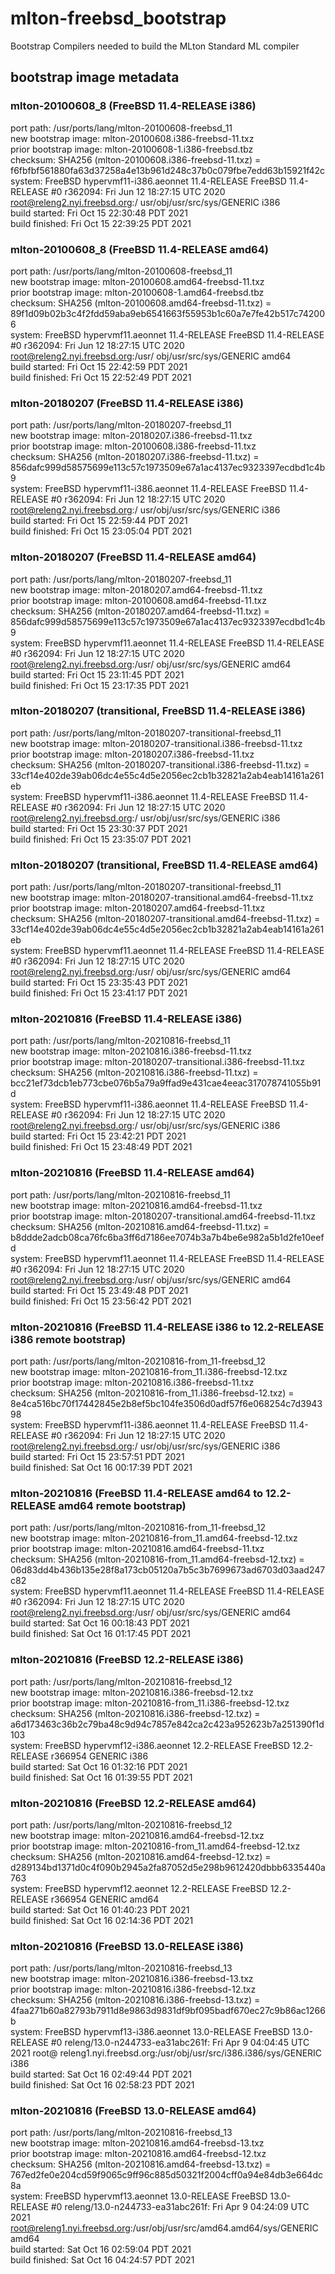 # mlton-freebsd_bootstrap
Bootstrap Compilers needed to build the MLton Standard ML compiler

## bootstrap image metadata

### mlton-20100608_8 (FreeBSD 11.4-RELEASE i386)
port path: /usr/ports/lang/mlton-20100608-freebsd_11\
new bootstrap image: mlton-20100608.i386-freebsd-11.txz\
prior bootstrap image: mlton-20100608-1.i386-freebsd.tbz\
checksum: SHA256 (mlton-20100608.i386-freebsd-11.txz) = f6fbfbf561880fa63d37258a4e13b961d248c37b0c079fbe7edd63b15921f42c\
system: FreeBSD hypervmf11-i386.aeonnet 11.4-RELEASE FreeBSD 11.4-RELEASE #0 r362094: Fri Jun 12 18:27:15 UTC 2020     root@releng2.nyi.freebsd.org:/  usr/obj/usr/src/sys/GENERIC  i386\
build started: Fri Oct 15 22:30:48 PDT 2021\
build finished: Fri Oct 15 22:39:25 PDT 2021

### mlton-20100608_8 (FreeBSD 11.4-RELEASE amd64)
port path: /usr/ports/lang/mlton-20100608-freebsd_11\
new bootstrap image: mlton-20100608.amd64-freebsd-11.txz\
prior bootstrap image: mlton-20100608-1.amd64-freebsd.tbz\
checksum: SHA256 (mlton-20100608.amd64-freebsd-11.txz) = 89f1d09b02b3c4f2fdd59aba9eb6541663f55953b1c60a7e7fe42b517c742006\
system: FreeBSD hypervmf11.aeonnet 11.4-RELEASE FreeBSD 11.4-RELEASE #0 r362094: Fri Jun 12 18:27:15 UTC 2020     root@releng2.nyi.freebsd.org:/usr/   obj/usr/src/sys/GENERIC  amd64\
build started: Fri Oct 15 22:42:59 PDT 2021\
build finished: Fri Oct 15 22:52:49 PDT 2021

### mlton-20180207 (FreeBSD 11.4-RELEASE i386)
port path: /usr/ports/lang/mlton-20180207-freebsd_11\
new bootstrap image: mlton-20180207.i386-freebsd-11.txz\
prior bootstrap image: mlton-20100608.i386-freebsd-11.txz\
checksum: SHA256 (mlton-20180207.i386-freebsd-11.txz) = 856dafc999d58575699e113c57c1973509e67a1ac4137ec9323397ecdbd1c4b9\
system: FreeBSD hypervmf11-i386.aeonnet 11.4-RELEASE FreeBSD 11.4-RELEASE #0 r362094: Fri Jun 12 18:27:15 UTC 2020     root@releng2.nyi.freebsd.org:/  usr/obj/usr/src/sys/GENERIC  i386\
build started: Fri Oct 15 22:59:44 PDT 2021\
build finished: Fri Oct 15 23:05:04 PDT 2021

### mlton-20180207 (FreeBSD 11.4-RELEASE amd64)
port path: /usr/ports/lang/mlton-20180207-freebsd_11\
new bootstrap image: mlton-20180207.amd64-freebsd-11.txz\
prior bootstrap image: mlton-20100608.amd64-freebsd-11.txz\
checksum: SHA256 (mlton-20180207.amd64-freebsd-11.txz) = 856dafc999d58575699e113c57c1973509e67a1ac4137ec9323397ecdbd1c4b9\
system: FreeBSD hypervmf11.aeonnet 11.4-RELEASE FreeBSD 11.4-RELEASE #0 r362094: Fri Jun 12 18:27:15 UTC 2020     root@releng2.nyi.freebsd.org:/usr/   obj/usr/src/sys/GENERIC  amd64\
build started: Fri Oct 15 23:11:45 PDT 2021\
build finished: Fri Oct 15 23:17:35 PDT 2021

### mlton-20180207 (transitional, FreeBSD 11.4-RELEASE i386)
port path: /usr/ports/lang/mlton-20180207-transitional-freebsd_11\
new bootstrap image: mlton-20180207-transitional.i386-freebsd-11.txz\
prior bootstrap image: mlton-20180207.i386-freebsd-11.txz\
checksum: SHA256 (mlton-20180207-transitional.i386-freebsd-11.txz) = 33cf14e402de39ab06dc4e55c4d5e2056ec2cb1b32821a2ab4eab14161a261eb\
system: FreeBSD hypervmf11-i386.aeonnet 11.4-RELEASE FreeBSD 11.4-RELEASE #0 r362094: Fri Jun 12 18:27:15 UTC 2020     root@releng2.nyi.freebsd.org:/  usr/obj/usr/src/sys/GENERIC  i386\
build started: Fri Oct 15 23:30:37 PDT 2021\
build finished: Fri Oct 15 23:35:07 PDT 2021

### mlton-20180207 (transitional, FreeBSD 11.4-RELEASE amd64)
port path: /usr/ports/lang/mlton-20180207-transitional-freebsd_11\
new bootstrap image: mlton-20180207-transitional.amd64-freebsd-11.txz\
prior bootstrap image: mlton-20180207.amd64-freebsd-11.txz\
checksum: SHA256 (mlton-20180207-transitional.amd64-freebsd-11.txz) = 33cf14e402de39ab06dc4e55c4d5e2056ec2cb1b32821a2ab4eab14161a261eb\
system: FreeBSD hypervmf11.aeonnet 11.4-RELEASE FreeBSD 11.4-RELEASE #0 r362094: Fri Jun 12 18:27:15 UTC 2020     root@releng2.nyi.freebsd.org:/usr/   obj/usr/src/sys/GENERIC  amd64\
build started: Fri Oct 15 23:35:43 PDT 2021\
build finished: Fri Oct 15 23:41:17 PDT 2021

### mlton-20210816 (FreeBSD 11.4-RELEASE i386)
port path: /usr/ports/lang/mlton-20210816-freebsd_11\
new bootstrap image: mlton-20210816.i386-freebsd-11.txz\
prior bootstrap image: mlton-20180207-transitional.i386-freebsd-11.txz\
checksum: SHA256 (mlton-20210816.i386-freebsd-11.txz) = bcc21ef73dcb1eb773cbe076b5a79a9ffad9e431cae4eeac317078741055b91d\
system: FreeBSD hypervmf11-i386.aeonnet 11.4-RELEASE FreeBSD 11.4-RELEASE #0 r362094: Fri Jun 12 18:27:15 UTC 2020     root@releng2.nyi.freebsd.org:/  usr/obj/usr/src/sys/GENERIC  i386\
build started: Fri Oct 15 23:42:21 PDT 2021\
build finished: Fri Oct 15 23:48:49 PDT 2021

### mlton-20210816 (FreeBSD 11.4-RELEASE amd64)
port path: /usr/ports/lang/mlton-20210816-freebsd_11\
new bootstrap image: mlton-20210816.amd64-freebsd-11.txz\
prior bootstrap image: mlton-20180207-transitional.amd64-freebsd-11.txz\
checksum: SHA256 (mlton-20210816.amd64-freebsd-11.txz) = b8ddde2adcb08ca76fc6ba3ff6d7186ee7074b3a7b4be6e982a5b1d2fe10eefd\
system: FreeBSD hypervmf11.aeonnet 11.4-RELEASE FreeBSD 11.4-RELEASE #0 r362094: Fri Jun 12 18:27:15 UTC 2020     root@releng2.nyi.freebsd.org:/usr/   obj/usr/src/sys/GENERIC  amd64\
build started: Fri Oct 15 23:49:48 PDT 2021\
build finished: Fri Oct 15 23:56:42 PDT 2021

### mlton-20210816 (FreeBSD 11.4-RELEASE i386 to 12.2-RELEASE i386 remote bootstrap)
port path: /usr/ports/lang/mlton-20210816-from_11-freebsd_12\
new bootstrap image: mlton-20210816-from_11.i386-freebsd-12.txz\
prior bootstrap image: mlton-20210816.i386-freebsd-11.txz\
checksum: SHA256 (mlton-20210816-from_11.i386-freebsd-12.txz) = 8e4ca516bc70f17442845e2b8ef5bc104fe3506d0adf57f6e068254c7d394398\
system: FreeBSD hypervmf11-i386.aeonnet 11.4-RELEASE FreeBSD 11.4-RELEASE #0 r362094: Fri Jun 12 18:27:15 UTC 2020     root@releng2.nyi.freebsd.org:/  usr/obj/usr/src/sys/GENERIC  i386\
build started: Fri Oct 15 23:57:51 PDT 2021\
build finished: Sat Oct 16 00:17:39 PDT 2021

### mlton-20210816 (FreeBSD 11.4-RELEASE amd64 to 12.2-RELEASE amd64 remote bootstrap)
port path: /usr/ports/lang/mlton-20210816-from_11-freebsd_12\
new bootstrap image: mlton-20210816-from_11.amd64-freebsd-12.txz\
prior bootstrap image: mlton-20210816.amd64-freebsd-11.txz\
checksum: SHA256 (mlton-20210816-from_11.amd64-freebsd-12.txz) = 06d83dd4b436b135e28f8a173cb05120a7b5c3b7699673ad6703d03aad247c82\
system: FreeBSD hypervmf11.aeonnet 11.4-RELEASE FreeBSD 11.4-RELEASE #0 r362094: Fri Jun 12 18:27:15 UTC 2020     root@releng2.nyi.freebsd.org:/usr/   obj/usr/src/sys/GENERIC  amd64\
build started: Sat Oct 16 00:18:43 PDT 2021\
build finished: Sat Oct 16 01:17:45 PDT 2021

### mlton-20210816 (FreeBSD 12.2-RELEASE i386)
port path: /usr/ports/lang/mlton-20210816-freebsd_12\
new bootstrap image: mlton-20210816.i386-freebsd-12.txz\
prior bootstrap image: mlton-20210816-from_11.i386-freebsd-12.txz\
checksum: SHA256 (mlton-20210816.i386-freebsd-12.txz) = a6d173463c36b2c79ba48c9d94c7857e842ca2c423a952623b7a251390f1d103\
system: FreeBSD hypervmf12-i386.aeonnet 12.2-RELEASE FreeBSD 12.2-RELEASE r366954 GENERIC  i386\
build started: Sat Oct 16 01:32:16 PDT 2021\
build finished: Sat Oct 16 01:39:55 PDT 2021

### mlton-20210816 (FreeBSD 12.2-RELEASE amd64)
port path: /usr/ports/lang/mlton-20210816-freebsd_12\
new bootstrap image: mlton-20210816.amd64-freebsd-12.txz\
prior bootstrap image: mlton-20210816-from_11.amd64-freebsd-12.txz\
checksum: SHA256 (mlton-20210816.amd64-freebsd-12.txz) = d289134bd1371d0c4f090b2945a2fa87052d5e298b9612420dbbb6335440a763\
system: FreeBSD hypervmf12.aeonnet 12.2-RELEASE FreeBSD 12.2-RELEASE r366954 GENERIC  amd64\
build started: Sat Oct 16 01:40:23 PDT 2021\
build finished: Sat Oct 16 02:14:36 PDT 2021

### mlton-20210816 (FreeBSD 13.0-RELEASE i386)
port path: /usr/ports/lang/mlton-20210816-freebsd_13\
new bootstrap image: mlton-20210816.i386-freebsd-13.txz\
prior bootstrap image: mlton-20210816.i386-freebsd-12.txz\
checksum: SHA256 (mlton-20210816.i386-freebsd-13.txz) = 4faa271b60a82793b7911d8e9863d9831df9bf095badf670ec27c9b86ac1266b\
system: FreeBSD hypervmf13-i386.aeonnet 13.0-RELEASE FreeBSD 13.0-RELEASE #0 releng/13.0-n244733-ea31abc261f: Fri Apr  9 04:04:45 UTC 2021     root@   releng1.nyi.freebsd.org:/usr/obj/usr/src/i386.i386/sys/GENERIC  i386\
build started: Sat Oct 16 02:49:44 PDT 2021\
build finished: Sat Oct 16 02:58:23 PDT 2021

### mlton-20210816 (FreeBSD 13.0-RELEASE amd64)
port path: /usr/ports/lang/mlton-20210816-freebsd_13\
new bootstrap image: mlton-20210816.amd64-freebsd-13.txz\
prior bootstrap image: mlton-20210816.amd64-freebsd-12.txz\
checksum: SHA256 (mlton-20210816.amd64-freebsd-13.txz) = 767ed2fe0e204cd59f9065c9ff96c885d50321f2004cff0a94e84db3e664dc8a\
system: FreeBSD hypervmf13.aeonnet 13.0-RELEASE FreeBSD 13.0-RELEASE #0 releng/13.0-n244733-ea31abc261f: Fri Apr  9 04:24:09 UTC 2021     root@releng1.nyi.freebsd.org:/usr/obj/usr/src/amd64.amd64/sys/GENERIC  amd64\
build started: Sat Oct 16 02:59:04 PDT 2021\
build finished: Sat Oct 16 04:24:57 PDT 2021
